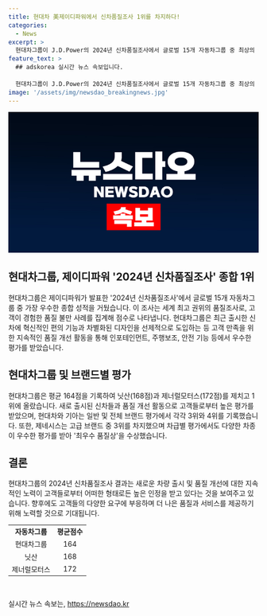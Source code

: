 ```yaml
---
title: 현대차 美제이디파워에서 신차품질조사 1위를 차지하다!
categories:
  - News
excerpt: >
  현대차그룹이 J.D.Power의 2024년 신차품질조사에서 글로벌 15개 자동차그룹 중 최상의 성적을 거뒀다. 이 조사는 미국에서 신차를 구매한 고객들을 대상으로 227개 항목의 설문조사를 통해 진행되었으며, 현대차그룹은 164점으로 1위를 차지했다. 특히, 기아 K3(현지명 포르테)는 6년 연속 준중형 세단 1위를 차지했고, 다른 차종들도 높은 평가를 받아 최우수 품질상을 수상했다. 이러한 결과는 고객 만족을 위한 지속적인 품질 개선과 혁신적인 기능과 디자인 도입에 기인한 것으로 특히 현대차그룹이 주행보조 및 안전 기능에서 우수한 평가를 받았다.
feature_text: >
  ## adskorea 실시간 뉴스 속보입니다.

  현대차그룹이 J.D.Power의 2024년 신차품질조사에서 글로벌 15개 자동차그룹 중 최상의 성적을 거뒀다. 이 조사는 미국에서 신차를 구매한 고객들을 대상으로 227개 항목의 설문조사를 통해 진행되었으며, 현대차그룹은 164점으로 1위를 차지했다. 특히, 기아 K3(현지명 포르테)는 6년 연속 준중형 세단 1위를 차지했고, 다른 차종들도 높은 평가를 받아 최우수 품질상을 수상했다. 이러한 결과는 고객 만족을 위한 지속적인 품질 개선과 혁신적인 기능과 디자인 도입에 기인한 것으로 특히 현대차그룹이 주행보조 및 안전 기능에서 우수한 평가를 받았다.
image: '/assets/img/newsdao_breakingnews.jpg'
---
```


<p><img src="/assets/img/newsdao_breakingnews.jpg" alt="adskorea 속보" /></p>

<h2 data-ke-size="size26">현대차그룹, 제이디파워 '2024년 신차품질조사' 종합 1위</h2>

<p data-ke-size="size16">현대차그룹은 제이디파워가 발표한 '2024년 신차품질조사'에서 글로벌 15개 자동차그룹 중 가장 우수한 종합 성적을 거뒀습니다. 이 조사는 세계 최고 권위의 품질조사로, 고객이 경험한 품질 불만 사례를 집계해 점수로 나타냅니다. 현대차그룹은 최근 출시한 신차에 혁신적인 편의 기능과 차별화된 디자인을 선제적으로 도입하는 등 고객 만족을 위한 지속적인 품질 개선 활동을 통해 인포테인먼트, 주행보조, 안전 기능 등에서 우수한 평가를 받았습니다.</p>

<h2 data-ke-size="size26">현대차그룹 및 브랜드별 평가</h2>

<p data-ke-size="size16">현대차그룹은 평균 164점을 기록하여 닛산(168점)과 제너럴모터스(172점)를 제치고 1위에 올랐습니다. 새로 출시된 신차들과 품질 개선 활동으로 고객들로부터 높은 평가를 받았으며, 현대차와 기아는 일반 및 전체 브랜드 평가에서 각각 3위와 4위를 기록했습니다. 또한, 제네시스는 고급 브랜드 중 3위를 차지했으며 차급별 평가에서도 다양한 차종이 우수한 평가를 받아 '최우수 품질상'을 수상했습니다.</p>

<h2 data-ke-size="size26">결론</h2>

<p data-ke-size="size16">현대차그룹의 2024년 신차품질조사 결과는 새로운 차량 출시 및 품질 개선에 대한 지속적인 노력이 고객들로부터 어떠한 형태로든 높은 인정을 받고 있다는 것을 보여주고 있습니다. 향후에도 고객들의 다양한 요구에 부응하며 더 나은 품질과 서비스를 제공하기 위해 노력할 것으로 기대됩니다.</p>

<table>
  <tr>
    <td style="text-align: center; height: 17px;"><b>자동차그룹</b></td>
    <td style="text-align: center; height: 17px;"><b>평균점수</b></td>
  </tr>
  <tr>
    <td style="text-align: center; height: 17px;">현대차그룹</td>
    <td style="text-align: center; height: 17px;">164</td>
  </tr>
  <tr>
    <td style="text-align: center; height: 17px;">닛산</td>
    <td style="text-align: center; height: 17px;">168</td>
  </tr>
  <tr>
    <td style="text-align: center; height: 17px;">제너럴모터스</td>
    <td style="text-align: center; height: 17px;">172</td>
  </tr>
</table>

<p data-ke-size="size16">&nbsp;</p>
실시간 뉴스 속보는, <a href="https://newsdao.kr" rel="dofollow">https://newsdao.kr</a>


